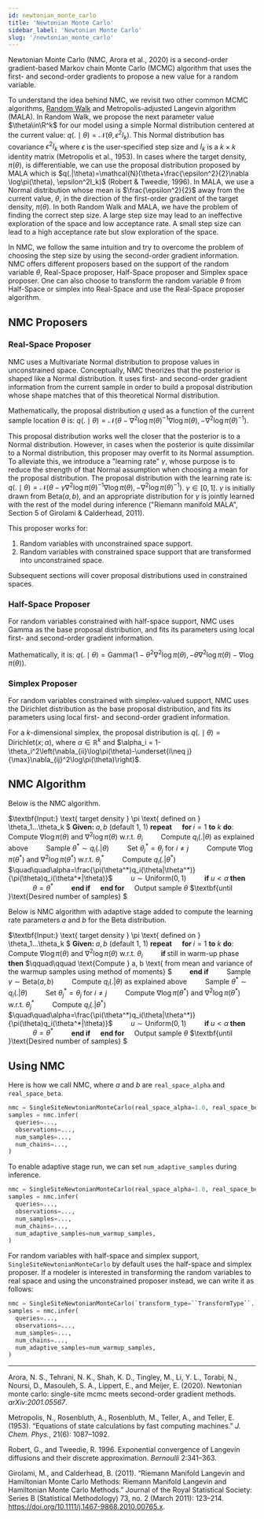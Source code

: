 ```yaml
---
id: newtonian_monte_carlo
title: 'Newtonian Monte Carlo'
sidebar_label: 'Newtonian Monte Carlo'
slug: '/newtonian_monte_carlo'
---
```


Newtonian Monte Carlo (NMC, Arora et al., 2020) is a second-order gradient-based Markov chain Monte Carlo (MCMC) algorithm that uses the first- and second-order gradients to propose a new value for a random variable.

To understand the idea behind NMC, we revisit two other common MCMC algorithms, [Random Walk](framework_topics/inference/random_walk.md) and Metropolis-adjusted Langevin algorithm (MALA). In Random Walk, we propose the next parameter value $\theta\in\R^k$ for our model using a simple Normal distribution centered at the current value: $q(. \mid \theta) = \mathcal{N}(\theta, \epsilon^2I_k)$. This Normal distribution has covariance $\epsilon^2I_k$ where $\epsilon$ is the user-specified step size and $I_k$ ​is a $k \times k$ identity matrix (Metropolis et al., 1953). In cases where the target density, $\pi(\theta)$, is differentiable, we can use the proposal distribution proposed by MALA which is $q(.|\theta)=\mathcal{N}(\theta+\frac{\epsilon^2}{2}\nabla \log\pi(\theta),  \epsilon^2I_k)$ (Robert & Tweedie, 1996). In MALA, we use a Normal distribution whose mean is $\frac{\epsilon^2}{2}$​ away from the current value, $\theta$, in the direction of the first-order gradient of the target density, $\pi(\theta)$. In both Random Walk and MALA, we have the problem of finding the correct step size. A large step size may lead to an ineffective exploration of the space and low acceptance rate. A small step size can lead to a high acceptance rate but slow exploration of the space.

In NMC, we follow the same intuition and try to overcome the problem of choosing the step size by using the second-order gradient information. NMC offers different proposers based on the support of the random variable $\theta$, Real-Space proposer, Half-Space proposer and Simplex space proposer. One can also choose to transform the random variable $\theta$ from Half-Space or simplex into Real-Space and use the Real-Space proposer algorithm.

## NMC Proposers

### Real-Space Proposer

NMC uses a Multivariate Normal distribution to propose values in unconstrained space. Conceptually, NMC theorizes that the posterior is shaped like a Normal distribution. It uses first- and second-order gradient information from the current sample in order to build a proposal distribution whose shape matches that of this theoretical Normal distribution.

Mathematically, the proposal distribution $q$ used as a function of the current sample location $\theta$ is: $q(. \mid \theta)=\mathcal{N}(\theta-\nabla^2 \log\pi(\theta)^{-1}\nabla \log\pi(\theta), -\nabla ^2\log\pi(\theta)^{-1})$.

This proposal distribution works well the closer that the posterior is to a Normal distribution. However, in cases when the posterior is quite dissimilar to a Normal distribution, this proposer may overfit to its Normal assumption. To alleviate this, we introduce a "learning rate" $\gamma$, whose purpose is to reduce the strength of that Normal assumption when choosing a mean for the proposal distribution. The proposal distribution with the learning rate is: $q(. \mid \theta)=\mathcal{N}(\theta-\gamma\nabla^2 \log\pi(\theta)^{-1}\nabla \log\pi(\theta), -\nabla ^2\log\pi(\theta)^{-1})$. $\gamma\in[0, 1]$. $\gamma$ is initially drawn from $\text{Beta}(a, b)$, and an appropriate distribution for $\gamma$ is jointly learned with the rest of the model during inference ("Riemann manifold MALA", Section 5 of Girolami & Calderhead, 2011).

This proposer works for:

1. Random variables with unconstrained space support.
2. Random variables with constrained space support that are transformed into unconstrained space.

Subsequent sections will cover proposal distributions used in constrained spaces.

### Half-Space Proposer

For random variables constrained with half-space support, NMC uses $\text{Gamma}$ as the base proposal distribution, and fits its parameters using local first- and second-order gradient information.

Mathematically, it is: $q(. \mid \theta)=\text{Gamma}(1-\theta^2\nabla^2\log\pi(\theta), -\theta\nabla^2\log\pi(\theta)-\nabla \log\pi(\theta))$.

### Simplex Proposer

For random variables constrained with simplex-valued support, NMC uses the $\text{Dirichlet}$ distribution as the base proposal distribution, and fits its parameters using local first- and second-order gradient information.

For a $k$-dimensional simplex, the proposal distribution is $q(. \mid \theta)=\text{Dirichlet}(x;\alpha)$, where $\alpha \in \mathbb{R}^k$ and $\alpha_i = 1-\theta_i^2\left(\nabla_{ii}\log\pi(\theta)-\underset{i\neq j}{\max}\nabla_{ij}^2\log\pi(\theta)\right)$.

## NMC Algorithm

Below is the NMC algorithm.

$\textbf{Input:} \text{ target density } \pi \text{ defined on } \theta_1...\theta_k $
$\textbf{Given: } a, b \text{ (default 1, 1)}$
$\textbf{repeat}$
$\quad \textbf{for } i=1\ \textbf{to}\ k\ \textbf{do}:$
$\quad\quad\text{Compute }\nabla \log\pi(\theta)\ \text{and}\ \nabla^2\log\pi(\theta)\ \text{w.r.t. }\theta_i$
$\quad\quad\text{Compute }q_i(.|\theta) \text{ as explained above}$
$\quad\quad\text{Sample }\theta^*\sim q_i(.|\theta)$
$\quad\quad\text{Set }\theta^*_j=\theta_j\text{ for }i\neq j$
$\quad\quad\text{Compute }\nabla \log\pi(\theta^*)\text{ and }\nabla^2\log\pi(\theta^*)\text{ w.r.t. }\theta_j^*$
$\quad\quad\text{Compute }q_i(.|\theta^*)$
$\quad\quad\alpha=\frac{\pi(\theta^*)q_i(\theta|\theta^*)}{\pi(\theta)q_i(\theta^*|\theta)}$
$\quad\quad u\sim \text{Uniform}(0,1)$
$\quad\quad\textbf{if }u<\alpha\textbf{ then}$
$\quad\quad\quad\theta=\theta^*$
$\quad\quad\textbf{end if}$
$\quad\textbf{end for}$
$\quad\text{Output sample }\theta$
$\textbf{until }\text{Desired number of samples}  $

Below is NMC algorithm with adaptive stage added to compute the learning rate parameters $a$ and $b$ for the $\text{Beta}$ distribution.

$\textbf{Input:} \text{ target density } \pi \text{ defined on } \theta_1...\theta_k $
$\textbf{Given: } a, b \text{ (default 1, 1)}$
$\textbf{repeat}$
$\quad \textbf{for } i=1\ \textbf{to}\ k\ \textbf{do}:$
$\quad\quad\text{Compute }\nabla \log\pi(\theta)\ \text{and}\ \nabla^2\log\pi(\theta)\ \text{w.r.t. }\theta_i$
$\quad\quad\textbf{if }\text{still in warm-up phase}\textbf{ then}$
$\qquad\qquad \text{Compute } a, b \text{ from mean and variance of the warmup samples using method of moments} $
$\qquad \textbf{end if}$
$\quad\quad\text{Sample }\gamma\sim \text{Beta}(a,b)$
$\quad\quad\text{Compute }q_i(.|\theta) \text{ as explained above}$
$\quad\quad\text{Sample }\theta^*\sim q_i(.|\theta)$
$\quad\quad\text{Set }\theta^*_j=\theta_j\text{ for }i\neq j$
$\quad\quad\text{Compute }\nabla \log\pi(\theta^*)\text{ and }\nabla^2\log\pi(\theta^*)\text{ w.r.t. }\theta_j^*$
$\quad\quad\text{Compute }q_i(.|\theta^*)$
$\quad\quad\alpha=\frac{\pi(\theta^*)q_i(\theta|\theta^*)}{\pi(\theta)q_i(\theta^*|\theta)}$
$\quad\quad u\sim \text{Uniform}(0,1)$
$\quad\quad\textbf{if }u<\alpha\textbf{ then}$
$\quad\quad\quad\theta=\theta^*$
$\quad\quad\textbf{end if}$
$\quad\textbf{end for}$
$\quad\text{Output sample }\theta$
$\textbf{until }\text{Desired number of samples}  $

## Using NMC

Here is how we call NMC, where $a$ and $b$ are `real_space_alpha` and `real_space_beta`.

```py
nmc = SingleSiteNewtonianMonteCarlo(real_space_alpha=1.0, real_space_beta=5.0)
samples = nmc.infer(
  queries=...,
  observations=...,
  num_samples=...,
  num_chains=...,
)
```

To enable adaptive stage run, we can set `num_adaptive_samples` during inference.

```py
nmc = SingleSiteNewtonianMonteCarlo(real_space_alpha=1.0, real_space_beta=5.0)
samples = nmc.infer(
  queries=...,
  observations=...,
  num_samples=...,
  num_chains=...,
  num_adaptive_samples=num_warmup_samples,
)
```

For random variables with half-space and simplex support, `SingleSiteNewtonianMonteCarlo` by default uses the half-space and simplex proposer. If a modeler is interested in transforming the random variables to real space and using the unconstrained proposer instead, we can write it as follows:

```py
nmc = SingleSiteNewtonianMonteCarlo(`transform_type=``TransformType``.``DEFAULT`)
samples = nmc.infer(
  queries=...,
  observations=...,
  num_samples=...,
  num_chains=...,
  num_adaptive_samples=num_warmup_samples,
)
```

---

Arora, N. S., Tehrani, N. K., Shah, K. D., Tingley, M., Li, Y. L., Torabi, N., Noursi, D., Masouleh, S. A., Lippert, E., and Meijer, E. (2020). Newtonian monte carlo: single-site mcmc meets second-order gradient methods. _arXiv:2001.05567_.

Metropolis, N., Rosenbluth, A., Rosenbluth, M., Teller, A., and Teller, E. (1953). “Equations of state calculations by fast computing machines.” _J. Chem. Phys._, 21(6): 1087–1092.

Robert, G., and Tweedie, R. 1996. Exponential convergence of Langevin diffusions and their discrete approximation. _Bernoulli_ 2:341–363.

Girolami, M., and Calderhead, B. (2011). “Riemann Manifold Langevin and Hamiltonian Monte Carlo Methods: Riemann Manifold Langevin and Hamiltonian Monte Carlo Methods.” Journal of the Royal Statistical Society: Series B (Statistical Methodology) 73, no. 2 (March 2011): 123–214. https://doi.org/10.1111/j.1467-9868.2010.00765.x.
